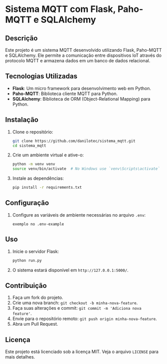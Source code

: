 # Sistema MQTT com Flask, Paho-MQTT e SQLAlchemy

## Descrição
Este projeto é um sistema MQTT desenvolvido utilizando Flask, Paho-MQTT e SQLAlchemy. Ele permite a comunicação entre dispositivos IoT através do protocolo MQTT e armazena dados em um banco de dados relacional.

## Tecnologias Utilizadas
- **Flask**: Um micro framework para desenvolvimento web em Python.
- **Paho-MQTT**: Biblioteca cliente MQTT para Python.
- **SQLAlchemy**: Biblioteca de ORM (Object-Relational Mapping) para Python.

## Instalação
1. Clone o repositório:
    ```bash
    git clone https://github.com/danilotec/sistema_mqtt.git
    cd sistema_mqtt
    ```

2. Crie um ambiente virtual e ative-o:
    ```bash
    python -m venv venv
    source venv/bin/activate  # No Windows use `venv\Scripts\activate`
    ```

3. Instale as dependências:
    ```bash
    pip install -r requirements.txt
    ```

## Configuração
1. Configure as variáveis de ambiente necessárias no arquivo `.env`:
    ```plaintext
    exemplo no .env-example
    ```

## Uso
1. Inicie o servidor Flask:
    ```bash
    python run.py
    ```

2. O sistema estará disponível em `http://127.0.0.1:5000/`.


## Contribuição
1. Faça um fork do projeto.
2. Crie uma nova branch: `git checkout -b minha-nova-feature`.
3. Faça suas alterações e commit: `git commit -m 'Adiciona nova feature'`.
4. Envie para o repositório remoto: `git push origin minha-nova-feature`.
5. Abra um Pull Request.

## Licença
Este projeto está licenciado sob a licença MIT. Veja o arquivo `LICENSE` para mais detalhes.